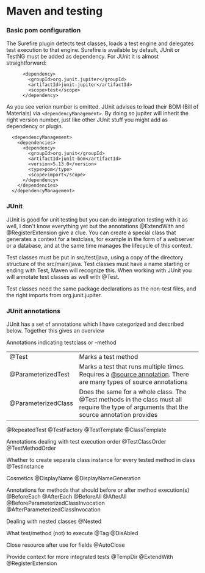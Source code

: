 # Maven and testing

### Basic pom configuration

The Surefire plugin detects test classes, loads a test engine and delegates test execution to that engine. Surefire is available by default, JUnit or TestNG must be added as dependency. For JUnit it is almost straightforward:

```
      <dependency>
        <groupId>org.junit.jupiter</groupId>
        <artifactId>junit-jupiter</artifactId>
        <scope>test</scope>
      </dependency>
```

As you see verion number is omitted. JUnit advises to load their BOM (Bill of Materials) via ```<dependencyManagement>```. By doing so jupiter will inherit the right version number, just like other JUnit stuff you might add as dependency or plugin.

```
  <dependencyManagement>
    <dependencies>
      <dependency>
        <groupId>org.junit</groupId>
        <artifactId>junit-bom</artifactId>
        <version>5.13.0</version>
        <type>pom</type>
        <scope>import</scope>
      </dependency>
    </dependencies>
  </dependencyManagement>
```

### JUnit

JUnit is good for unit testing but you can do integration testing with it as well, I don't know everything yet but the annotations @ExtendWith and @RegisterExtension give a clue. You can create a special class that generates a context for a testclass, for example in the form of a webserver or a database, and at the same time manages the lifecycle of this context. 

Test classes must be put in src/test/java, using a copy of the directory structure of the src/main/java. Test classes must have a name starting or ending with Test, Maven will recognize this. When working with JUnit you will annotate test classes as well with @Test.

Test classes need the same package declarations as the non-test files, and the right imports from org.junit.jupiter. 

### JUnit annotations

JUnit has a set of annotations which I have categorized and described below. Together this gives an overview 


Annotations indicating testclass or -method

|    |    |
|----|----|
|@Test |Marks a test method  |
|@ParameterizedTest |Marks a test that runs multiple times. Requires a [@source annotation](https://junit.org/junit5/docs/current/user-guide/#writing-tests-parameterized-tests-sources). There are many types of source annotations|
|@ParameterizedClass | Does the same for a whole class. The @Test methods in the class must all require the type of arguments that the source annotation provides | 

@RepeatedTest
@TestFactory
@TestTemplate
@ClassTemplate

Annotations dealing with test execution order
@TestClassOrder
@TestMethodOrder

Whether to create separate class instance for every tested method in class
@TestInstance

Cosmetics
@DisplayName
@DisplayNameGeneration

Annotations for methods that should before or after method execution(s)
@BeforeEach
@AfterEach
@BeforeAll
@AfterAll
@BeforeParameterizedClassInvocation
@AfterParameterizedClassInvocation

Dealing with nested classes
@Nested

What test/method (not) to execute
@Tag
@DisAbled

Close resource after use for fields
@AutoClose

Provide context for more integrated tests
@TempDir
@ExtendWith
@RegisterExtension

